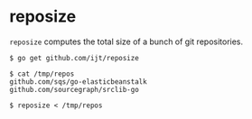 # reposize

`reposize` computes the total size of a bunch of git repositories.

```
$ go get github.com/ijt/reposize

$ cat /tmp/repos
github.com/sqs/go-elasticbeanstalk
github.com/sourcegraph/srclib-go

$ reposize < /tmp/repos
```

